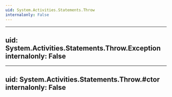 ```yaml
---
uid: System.Activities.Statements.Throw
internalonly: False
---
```


---
uid: System.Activities.Statements.Throw.Exception
internalonly: False
---

---
uid: System.Activities.Statements.Throw.#ctor
internalonly: False
---
